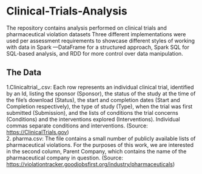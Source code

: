 # Clinical-Trials-Analysis
The repository contains analysis performed on clinical trials and pharmaceutical violation datasets
Three different implementations were used per assessment requirements to showcase different styles of working with data in Spark —DataFrame for a structured approach, Spark SQL for SQL-based analysis, and RDD for more control over data manipulation.

## The Data
1.Clinicaltrial_<year>.csv:
Each row represents an individual clinical trial, identified by an Id, listing the sponsor 
(Sponsor), the status of the study at the time of the file’s download (Status), the start 
and completion dates (Start and Completion respectively), the type of study (Type), 
when the trial was first submitted (Submission), and the lists of conditions the trial 
concerns (Conditions) and the interventions explored (Interventions). Individual 
commas separate conditions and interventions. 
(Source: https://ClinicalTrials.gov)
</br>
2. pharma.csv:
The file contains a small number of publicly available lists of pharmaceutical 
violations. For the purposes of this work, we are interested in the second column, 
Parent Company, which contains the name of the pharmaceutical company in 
question. 
(Source: https://violationtracker.goodjobsfirst.org/industry/pharmaceuticals)
